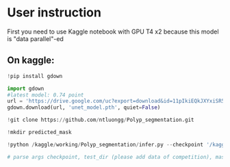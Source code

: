 # User instruction
First you need to use Kaggle notebook with GPU T4 x2 because this model is "data parallel"-ed

## On kaggle:
```python
!pip install gdown
```
```python
import gdown
#latest model: 0.74 point
url = 'https://drive.google.com/uc?export=download&id=11pIkiEQkJXYxiSR5xHBj09KGmIPtDObh'
gdown.download(url, 'unet_model.pth', quiet=False)
```
```python
!git clone https://github.com/ntluongg/Polyp_segmentation.git
```
```python
!mkdir predicted_mask 
```
```python
!python /kaggle/working/Polyp_segmentation/infer.py --checkpoint '/kaggle/working/unet_model.pth' --test_dir '/kaggle/input/bkai-igh-neopolyp/test/test' --mask_dir '/kaggle/working/predicted_mask'

# parse args checkpoint, test_dir (please add data of competition), mask_dir

